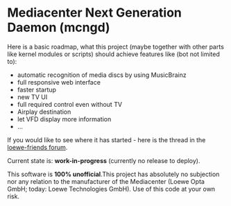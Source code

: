 # Mediacenter Next Generation Daemon (mcngd)

Here is a basic roadmap, what this project (maybe together with other parts like kernel modules or scripts) should achieve features like (bot not limited to):

 * automatic recognition of media discs by using MusicBrainz
 * full responsive web interface
 * faster startup
 * new TV UI
 * full required control even without TV
 * Airplay destination
 * let VFD display more information 
 * ...


If you would like to see where it has started - here is the thread in the [loewe-friends forum](https://www.loewe-friends.de/viewtopic.php?f=44&t=7752).

Current state is: **work-in-progress** (currently no release to deploy).


This software is **100% unofficial**.This project has absolutely no subjection nor any relation to the manufacturer of the Mediacenter (Loewe Opta GmbH; today: Loewe Technologies GmbH). Use of this code at your own risk.
